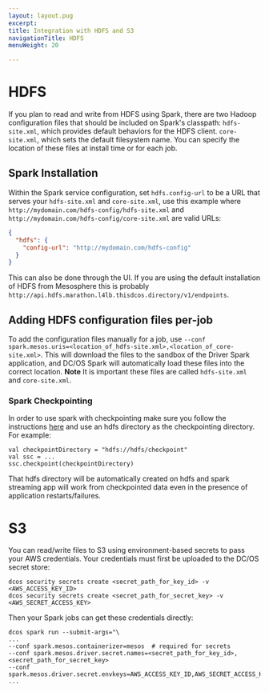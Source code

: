 ```yaml
---
layout: layout.pug
excerpt:
title: Integration with HDFS and S3
navigationTitle: HDFS
menuWeight: 20

---
```


# HDFS

If you plan to read and write from HDFS using Spark, there are two Hadoop configuration files that should be included on Spark's classpath: `hdfs-site.xml`, which provides default behaviors for the HDFS client. `core-site.xml`, which sets the default filesystem name. You can specify the location of these files at install time or for each job.

## Spark Installation
Within the Spark service configuration, set `hdfs.config-url` to be a URL that serves your `hdfs-site.xml` and `core-site.xml`, use this example where `http://mydomain.com/hdfs-config/hdfs-site.xml` and `http://mydomain.com/hdfs-config/core-site.xml` are valid URLs:

```json
{
  "hdfs": {
    "config-url": "http://mydomain.com/hdfs-config"
  }
}
```
This can also be done through the UI. If you are using the default installation of HDFS from Mesosphere this is probably `http://api.hdfs.marathon.l4lb.thisdcos.directory/v1/endpoints`.

## Adding HDFS configuration files per-job
To add the configuration files manually for a job, use `--conf spark.mesos.uris=<location_of_hdfs-site.xml>,<location_of_core-site.xml>`. This will download the files to the sandbox of the Driver Spark application, and DC/OS Spark will automatically load these files into the correct location. **Note** It is important these files are called `hdfs-site.xml` and `core-site.xml`.

### Spark Checkpointing

In order to use spark with checkpointing make sure you follow the instructions [here](https://spark.apache.org/docs/latest/streaming-programming-guide.html#checkpointing) and use an hdfs directory as the checkpointing directory. For example:
```
val checkpointDirectory = "hdfs://hdfs/checkpoint"
val ssc = ...
ssc.checkpoint(checkpointDirectory)
```
That hdfs directory will be automatically created on hdfs and spark streaming app will work from checkpointed data even in the presence of application restarts/failures.

# S3
You can read/write files to S3 using environment-based secrets to pass your AWS credentials. Your credentials must first be uploaded to the DC/OS secret store:

```
dcos security secrets create <secret_path_for_key_id> -v <AWS_ACCESS_KEY_ID>
dcos security secrets create <secret_path_for_secret_key> -v <AWS_SECRET_ACCESS_KEY> 
```
Then your Spark jobs can get these credentials directly:

```
dcos spark run --submit-args="\
...
--conf spark.mesos.containerizer=mesos  # required for secrets
--conf spark.mesos.driver.secret.names=<secret_path_for_key_id>,<secret_path_for_secret_key>
--conf spark.mesos.driver.secret.envkeys=AWS_ACCESS_KEY_ID,AWS_SECRET_ACCESS_KEY
...
```

[8]: http://spark.apache.org/docs/latest/configuration.html#inheriting-hadoop-cluster-configuration
[9]: https://docs.mesosphere.com/services/spark/2.1.0-2.2.0-1/limitations/
